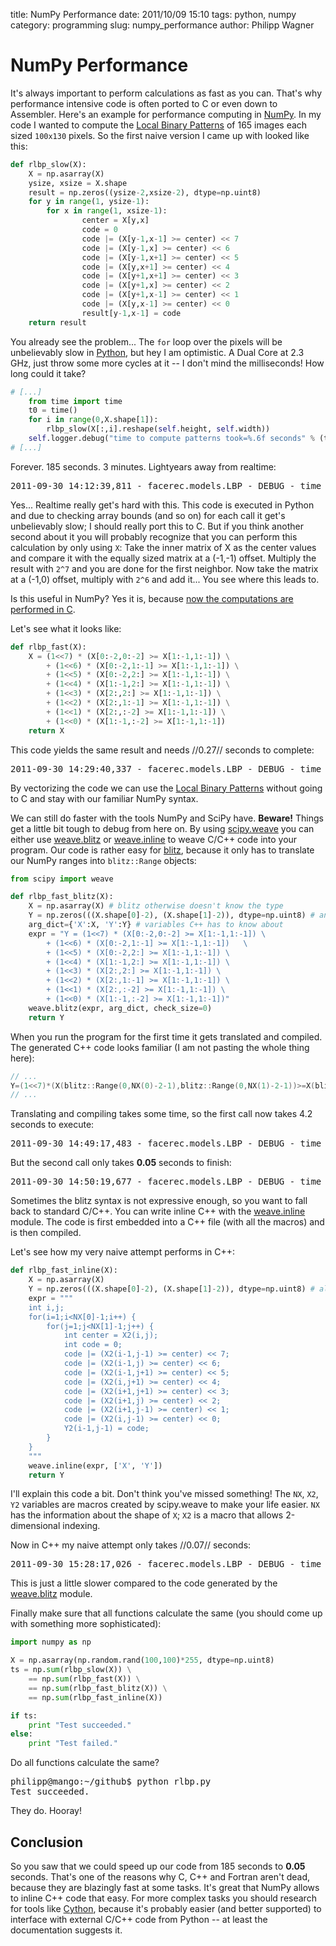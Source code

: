 title: NumPy Performance
date: 2011/10/09 15:10
tags: python, numpy
category: programming
slug: numpy_performance
author: Philipp Wagner

# NumPy Performance #

It's always important to perform calculations as fast as you can. That's why performance intensive code is often ported to C or even down to Assembler. Here's an example for performance computing in [NumPy](http://www.scipy.org). In my code I wanted to compute the [Local Binary Patterns](http://www.scholarpedia.org/article/Local_Binary_Patterns) of 165 images each sized ``100x130`` pixels. So the first naive version I came up with looked like this:

```python
def rlbp_slow(X):
	X = np.asarray(X)
	ysize, xsize = X.shape
	result = np.zeros((ysize-2,xsize-2), dtype=np.uint8)
	for y in range(1, ysize-1):
		for x in range(1, xsize-1):
				center = X[y,x]
				code = 0
				code |= (X[y-1,x-1] >= center) << 7
				code |= (X[y-1,x] >= center) << 6
				code |= (X[y-1,x+1] >= center) << 5
				code |= (X[y,x+1] >= center) << 4
				code |= (X[y+1,x+1] >= center) << 3
				code |= (X[y+1,x] >= center) << 2
				code |= (X[y+1,x-1] >= center) << 1
				code |= (X[y,x-1] >= center) << 0
				result[y-1,x-1] = code
	return result
```

You already see the problem... The ``for`` loop over the pixels will be unbelievably slow in [Python](http://www.python.org), but hey I am optimistic. A Dual Core at 2.3 GHz, just throw some more cycles at it -- I don't mind the milliseconds! How long could it take?

```python
# [...]
	from time import time
	t0 = time()
	for i in range(0,X.shape[1]):
		rlbp_slow(X[:,i].reshape(self.height, self.width))
	self.logger.debug("time to compute patterns took=%.6f seconds" % (time()-t0))
# [...]
```

Forever. 185 seconds. 3 minutes. Lightyears away from realtime:

<pre>
2011-09-30 14:12:39,811 - facerec.models.LBP - DEBUG - time to compute patterns took=185.088027 seconds
</pre>

Yes... Realtime really get's hard with this. This code is executed in Python and due to checking array bounds (and so on) for each call it get's unbelievably slow; I should really port this to C. But if you think another second about it you will probably recognize that you can perform this calculation by only using ``X``: Take the inner matrix of X as the center values and compare it with the equally sized matrix at a (-1,-1) offset. Multiply the result with ``2^7`` and you are done for the first neighbor. Now take the matrix at a (-1,0) offset, multiply with ``2^6`` and add it... You see where this leads to. 

Is this useful in NumPy? Yes it is, because [now the computations are performed in C](http://www.scipy.org/PerformancePython). 

Let's see what it looks like:

```python
def rlbp_fast(X):
	X = (1<<7) * (X[0:-2,0:-2] >= X[1:-1,1:-1]) \
		+ (1<<6) * (X[0:-2,1:-1] >= X[1:-1,1:-1]) \
		+ (1<<5) * (X[0:-2,2:] >= X[1:-1,1:-1]) \
		+ (1<<4) * (X[1:-1,2:] >= X[1:-1,1:-1]) \
		+ (1<<3) * (X[2:,2:] >= X[1:-1,1:-1]) \
		+ (1<<2) * (X[2:,1:-1] >= X[1:-1,1:-1]) \
		+ (1<<1) * (X[2:,:-2] >= X[1:-1,1:-1]) \
		+ (1<<0) * (X[1:-1,:-2] >= X[1:-1,1:-1])
	return X
```

This code yields the same result and needs //0.27// seconds to complete:

<pre>
2011-09-30 14:29:40,337 - facerec.models.LBP - DEBUG - time to compute patterns took=0.269666 seconds
</pre>

By vectorizing the code we can use the [Local Binary Patterns](http://www.scholarpedia.org/article/Local_Binary_Patterns) without going to C and stay with our familiar NumPy syntax.

We can still do faster with the tools NumPy and SciPy have. **Beware!** Things get a little bit tough to debug from here on. By using [scipy.weave](http://docs.scipy.org/doc/scipy/reference/tutorial/weave.html) you can either use [weave.blitz](http://docs.scipy.org/doc/scipy/reference/tutorial/weave.html) or [weave.inline](http://docs.scipy.org/doc/scipy/reference/tutorial/weave.html) to weave C/C++ code into your program. Our code is rather easy for [blitz](http://www.oonumerics.org/blitz), because it only has to translate our NumPy ranges into ``blitz::Range`` objects:

```python
from scipy import weave

def rlbp_fast_blitz(X):
	X = np.asarray(X) # blitz otherwise doesn't know the type
	Y = np.zeros(((X.shape[0]-2), (X.shape[1]-2)), dtype=np.uint8) # and we don't want to override X
	arg_dict={'X':X, 'Y':Y} # variables C++ has to know about
	expr = "Y = (1<<7) * (X[0:-2,0:-2] >= X[1:-1,1:-1])	\
		+ (1<<6) * (X[0:-2,1:-1] >= X[1:-1,1:-1])	\
		+ (1<<5) * (X[0:-2,2:] >= X[1:-1,1:-1])	\
		+ (1<<4) * (X[1:-1,2:] >= X[1:-1,1:-1]) \
		+ (1<<3) * (X[2:,2:] >= X[1:-1,1:-1]) \
		+ (1<<2) * (X[2:,1:-1] >= X[1:-1,1:-1])	\
		+ (1<<1) * (X[2:,:-2] >= X[1:-1,1:-1]) \
		+ (1<<0) * (X[1:-1,:-2] >= X[1:-1,1:-1])"
	weave.blitz(expr, arg_dict, check_size=0)
	return Y
```

When you run the program for the first time it gets translated and compiled. The generated C++ code looks familiar (I am not pasting the whole thing here):

```cpp
// ...
Y=(1<<7)*(X(blitz::Range(0,NX(0)-2-1),blitz::Range(0,NX(1)-2-1))>=X(blitz::Range(1,NX(0)-1-1),blitz::Range(1,NX(1)-1-1)))+(1<<6)*[...]
// ...
```

Translating and compiling takes some time, so the first call now takes 4.2 seconds to execute:

<pre>
2011-09-30 14:49:17,483 - facerec.models.LBP - DEBUG - time to compute patterns took=4.170938 seconds
</pre>

But the second call only takes **0.05** seconds to finish:

<pre>
2011-09-30 14:50:19,677 - facerec.models.LBP - DEBUG - time to compute patterns took=0.052150 seconds
</pre>

Sometimes the blitz syntax is not expressive enough, so you want to fall back to standard C/C++. You can write inline C++ with the [weave.inline](http://docs.scipy.org/doc/scipy/reference/tutorial/weave.html) module. The code is first embedded into a C++ file (with all the macros) and is then compiled. 

Let's see how my very naive attempt performs in C++:

```python
def rlbp_fast_inline(X):
	X = np.asarray(X)
	Y = np.zeros(((X.shape[0]-2), (X.shape[1]-2)), dtype=np.uint8) # allocate some space
	expr = """
	int i,j;
	for(i=1;i<NX[0]-1;i++) {
		for(j=1;j<NX[1]-1;j++) {
			int center = X2(i,j);
			int code = 0;
			code |= (X2(i-1,j-1) >= center) << 7;
			code |= (X2(i-1,j) >= center) << 6;
			code |= (X2(i-1,j+1) >= center) << 5;
			code |= (X2(i,j+1) >= center) << 4;
			code |= (X2(i+1,j+1) >= center) << 3;
			code |= (X2(i+1,j) >= center) << 2;
			code |= (X2(i+1,j-1) >= center) << 1;
			code |= (X2(i,j-1) >= center) << 0;
			Y2(i-1,j-1) = code;
		}
	}
	"""
	weave.inline(expr, ['X', 'Y'])
	return Y
```

I'll explain this code a bit. Don't think you've missed something! The ``NX``, ``X2``, ``Y2`` variables are macros created by scipy.weave to make your life easier. ``NX`` has the information about the shape of ``X``; ``X2`` is a macro that allows 2-dimensional indexing.

Now in C++ my naive attempt only takes //0.07// seconds:

<pre>
2011-09-30 15:28:17,026 - facerec.models.LBP - DEBUG - time to compute patterns took=0.069170 seconds
</pre>

This is just a little slower compared to the code generated by the [weave.blitz](http://docs.scipy.org/doc/scipy/reference/tutorial/weave.html) module. 

Finally make sure that all functions calculate the same (you should come up with something more sophisticated):

```python
import numpy as np

X = np.asarray(np.random.rand(100,100)*255, dtype=np.uint8)
ts = np.sum(rlbp_slow(X)) \
	== np.sum(rlbp_fast(X)) \
	== np.sum(rlbp_fast_blitz(X)) \
	== np.sum(rlbp_fast_inline(X))

if ts:
	print "Test succeeded."
else:
	print "Test failed."
```

Do all functions calculate the same?

<pre>
philipp@mango:~/github$ python rlbp.py
Test succeeded.
</pre>

They do. Hooray!

## Conclusion ##

So you saw that we could speed up our code from 185 seconds to **0.05** seconds. That's one of the reasons why C, C++ and Fortran aren't dead, because they are blazingly fast at some tasks. It's great that NumPy allows to inline C++ code that easy. For more complex tasks you should research for tools like [Cython](http://cython.org), because it's probably easier (and better supported) to interface with external C/C++ code from Python -- at least the documentation suggests it.
